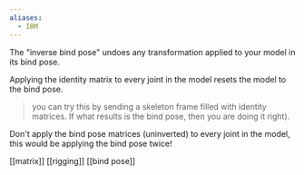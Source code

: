```yaml
---
aliases:
  - IBM
---
```

The "inverse bind pose" undoes any transformation applied to your model in its bind pose.

Applying the identity matrix to every joint in the model resets the model to the bind pose.
> you can try this by sending a skeleton frame filled with identity matrices. If what results is the bind pose, then you are doing it right).

Don't apply the bind pose matrices (uninverted) to every joint in the model, this would be applying the bind pose twice!

[[matrix]]
[[rigging]]
[[bind pose]]